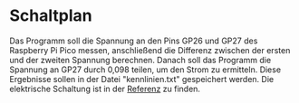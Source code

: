 # Schaltplan
Das Programm soll die Spannung an den Pins GP26 und GP27 des Raspberry Pi Pico messen, anschließend die Differenz zwischen der ersten und der zweiten Spannung berechnen. Danach soll das Programm die Spannung an GP27 durch 0,098 teilen, um den Strom zu ermitteln. Diese Ergebnisse sollen in der Datei "kennlinien.txt" gespeichert werden. Die elektrische Schaltung ist in der [Referenz](https://github.com/WilhelmBelov/PicoLED-VoltLogger/blob/ae2cec705087d61e3e561ab251a777a426438ce2/Schaltplan.drawio.png) zu finden.